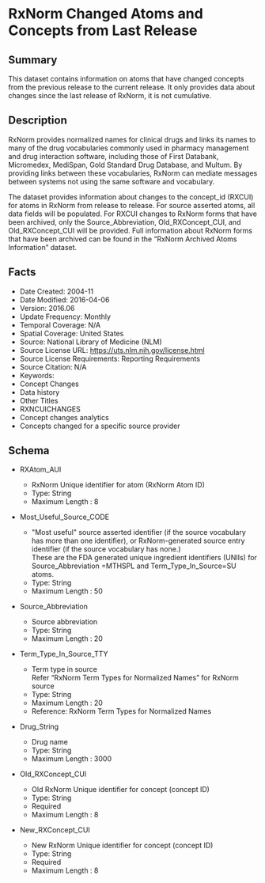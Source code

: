 # RxNorm Changed Atoms and Concepts from Last Release

## Summary
This dataset contains information on atoms that have changed concepts from the previous release to the current release. It only provides data about changes since the last release of RxNorm, it is not cumulative.

## Description
RxNorm provides normalized names for clinical drugs and links its names to many of the drug vocabularies commonly used in pharmacy management and drug interaction software, including those of First Databank, Micromedex, MediSpan, Gold Standard Drug Database, and Multum. By providing links between these vocabularies, RxNorm can mediate messages between systems not using the same software and vocabulary.

The dataset provides information about changes to the concept_id (RXCUI) for atoms in RxNorm from release to release. For source asserted atoms, all data fields will be populated. For RXCUI changes to RxNorm forms that have been archived, only the Source_Abbreviation, Old_RXConcept_CUI, and Old_RXConcept_CUI will be provided. Full information about RxNorm forms that have been archived can be found in the “RxNorm Archived Atoms Information” dataset.
## Facts
- Date Created: 2004-11
- Date Modified: 2016-04-06
- Version: 2016.06
- Update Frequency: Monthly
- Temporal Coverage: N/A
- Spatial Coverage: United States
- Source: National Library of Medicine (NLM)
- Source License URL: https://uts.nlm.nih.gov/license.html
- Source License Requirements: Reporting Requirements
- Source Citation: N/A
- Keywords: 
 - Concept Changes
 - Data history
- Other Titles
 - RXNCUICHANGES
 - Concept changes analytics
 - Concepts changed for a specific source provider

## Schema
- RXAtom_AUI
  - RxNorm Unique identifier for atom (RxNorm Atom ID)
  - Type: String
  - Maximum Length : 8
  
- Most_Useful_Source_CODE
  - "Most useful" source asserted identifier (if the source vocabulary has more than one identifier), or RxNorm-generated source entry identifier (if the source vocabulary has none.)  
These are the FDA generated unique ingredient identifiers (UNIIs) for Source_Abbreviation =MTHSPL and Term_Type_In_Source=SU atoms.
  - Type: String
  - Maximum Length : 50

- Source_Abbreviation
  - Source abbreviation
  - Type: String
  - Maximum Length : 20

- Term_Type_In_Source_TTY
  - Term type in source  
   Refer “RxNorm Term Types for Normalized Names” for RxNorm source
  - Type: String
  - Maximum Length : 20
  - Reference: RxNorm Term Types for Normalized Names
  
- Drug_String
  - Drug name
  - Type: String
  - Maximum Length : 3000
  
- Old_RXConcept_CUI
  - Old RxNorm Unique identifier for concept (concept ID)
  - Type: String
  - Required
  - Maximum Length : 8
  
- New_RXConcept_CUI
  - New RxNorm Unique identifier for concept (concept ID)
  - Type: String
  - Required
  - Maximum Length : 8
